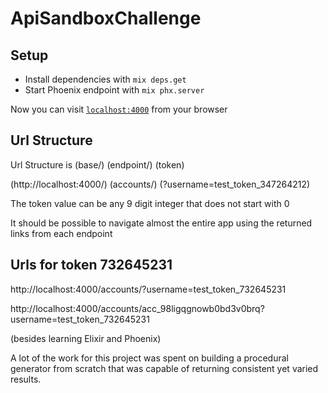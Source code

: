 # ApiSandboxChallenge

## Setup
  * Install dependencies with `mix deps.get`
  * Start Phoenix endpoint with `mix phx.server`

Now you can visit [`localhost:4000`](http://localhost:4000/accounts/?username=test_token_347264212) from your browser

## Url Structure

Url Structure is (base/) (endpoint/) (token)

(http://localhost:4000/) (accounts/) (?username=test_token_347264212)

The token value can be any 9 digit integer that does not start with 0

It should be possible to navigate almost the entire app using the returned links from each endpoint

## Urls for token 732645231

http://localhost:4000/accounts/?username=test_token_732645231

http://localhost:4000/accounts/acc_98ligqgnowb0bd3v0brq?username=test_token_732645231




(besides learning Elixir and Phoenix)

A lot of the work for this project was spent on building a procedural generator from scratch that was capable of returning consistent yet varied results.
